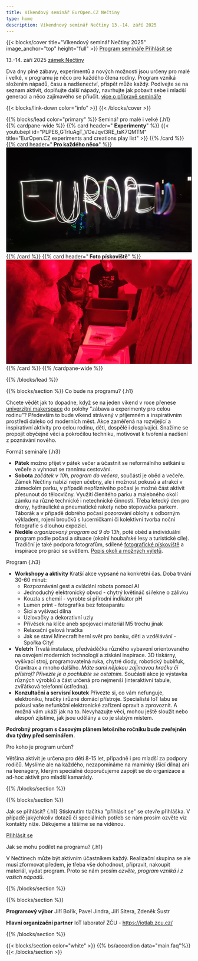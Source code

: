 ```yaml
---
title: Víkendový seminář EurOpen.CZ Nečtiny
type: home
description: Víkendnový seminář Nečtiny 13.-14. září 2025
---
```


{{< blocks/cover title="Víkendový seminář Nečtiny 2025" image_anchor="top" height="full" >}}
<a class="btn btn-lg btn-primary me-3 mb-4" href="#td-block-2">
  Program semináře
</a>
<a class="btn btn-lg btn-secondary me-3 mb-4" href="https://form.simpleshop.cz/Prk62/">
  Přihlásit se
</a>
<p class="lead mt-3 mb-3 fw-bold">
13.-14. září 2025 <a href="https://www.zameknectiny.cz/">zámek Nečtiny</a>
</p>
<p class="lead mt-3 mb-3">
Dva dny plné zábavy, experimentů a nových možností jsou určeny
pro malé i velké, v programu je něco pro každého člena rodiny. Program vzniká složením nápadů, času a nadšenectví, přispět může každý. Podívejte se na seznam aktivit, doplňujte další nápady, navrhujte jak
pobavit sebe i mladší generaci a něco zajímavého se přiučit.
<a href="#td-block-3">více o přípravě semináře</a> </p>

{{< blocks/link-down color="info" >}}
{{< /blocks/cover >}}

{{% blocks/lead color="primary" %}}
Seminář pro malé i velké
{.h1}
<br>
{{% cardpane-wide %}}
  {{% card header="<i class='fab fa-youtube'></i> **Experimenty**" %}}
  {{< youtubepl id="PLPE6_GTrluAgT_VOeJqvl3RE_tsK7QMTM" title="EurOpen.CZ experiments and creations play list" >}}
  {{% /card %}}
  {{% card header="**<i class='fa-solid fa-camera-retro'></i> Pro každého něco**" %}}
  ![Malování světlem](EurOpen-malovani-svetlem.jpg "")
  <a href="#td-block-2" class="stretched-link"></a>
  {{% /card %}}
  {{% card header="**<i class='fa-solid fa-camera-retro'></i> Foto pískoviště**" %}}
  ![fotografické pískoviště](piskoviste.jpg "")
  <a href="https://europen.cz/f" class="stretched-link"></a>
  {{% /card %}}
{{% /cardpane-wide %}}


{{% /blocks/lead %}}

{{% blocks/section %}}
Co bude na programu?
{.h1}

Chcete vědět jak to dopadne, když se na jeden víkend v roce přenese [univerzitní makerspace](https://www.iotlab.zcu.cz/) do polohy "zábava a experimenty pro celou rodinu"?
Především to bude víkend strávený v příjemném a inspirativním prostředí daleko od moderních měst. Akce zaměřená na rozvíjející a inspirativní aktivity pro celou rodinu, děti, dospělé i dospívající. Snažíme se propojit obyčejné věci a pokročilou techniku, motivovat k tvoření a nadšení z poznávání nového.

Formát semináře
{.h3}

- **Pátek** možno přijet v pátek večer a účastnit se neformálního setkání u večeře a vyhnout se rannímu cestování.
- **Sobota** *začátek v 10h, program do večera*, součástí je oběd a večeře. Zámek Nečtiny nabízí nejen učebny, ale i možnost pokusů a
atrakcí v zámeckém parku, v případě nepříznivého počasí je možné část aktivit přesunout do tělocvičny. Využití členitého parku a malebného okolí zámku na různé technické i netechnické činnosti. Třeba letecký den pro drony, hydraulické a pneumatické rakety nebo stopovačka parkem. Táborák a v případě dobrého počasí pozorování oblohy s odborným výkladem, rojení broučků s lucerničkami či kolektivní tvorba noční fotografie s dlouhou expozicí.
- **Neděle** *organizovaný program od 9 do 13h*, poté oběd a individuální program podle počasí a situace (okolní houbařské lesy a turistické cíle). Tradiční je také podpora fotografům, sdílené [fotografické pískoviště](https://europen.cz/f) a inspirace pro práci se světlem. [Popis okolí a možných výletů](https://www.zameknectiny.cz/vylety).

Program
{.h3}
- **Workshopy a aktivity** Kratší akce vypsané na konkrétní čas. Doba trvání 30-60 minut:
  * Rozpoznávání gest a ovládání robota pomocí AI 
  * Jednoduchý elektronický obvod - chytrý květináč si řekne o zálivku
  * Kouzla s chemií - vyrobte si přírodní indikátor pH
  * Lumen print - fotografika bez fotoaparátu
  * Šicí a vyšívací dílna
  * Uzlovačky a dekorativní uzly
  * Přívěsek na klíče aneb spojovací materiál M5 trochu jinak
  * Relaxační gelová hračka
  * Jak se staví Minecraft herní svět pro banku, děti a vzdělávání - Spořka City!
- **Veletrh** Trvalá instalace, předváděčka různého vybavení orientovaného na osvojení moderních
technologií a získání inspirace. 3D tiskárny, vyšívací stroj, programovatelná ruka, chytré diody,
robotický bublifuk, Gravitrax a mnoho dalšího. *Máte sami nějakou zajímavou hračku či přístroj?
Přivezte je a pochlubte se ostatním.* Součástí akce je výstavka různých výrobků a část určená pro
nejmenší (interaktivní tabule, zvířátková telefonní ústředna).
- **Konzultační a servisní koutek** Přivezte si, co vám nefunguje, elektroniku, hračky i různé domácí přístroje. Specialisté IoT labu se pokusí vaše nefunkční elektronické zařízení
opravit a zprovoznit. A možná vám ukáží jak na to. Nevyhazujte věci, mohou ještě sloužit nebo alespoň zjistíme, jak jsou udělány a co je slabým místem.

**Podrobný program s časovým plánem letošního ročníku bude zveřejněn dva týdny před seminářem.**

Pro koho je program určen?

Většina aktivit je určena pro děti 8-15 let, případně i pro mladší za podpory rodičů. Myslíme ale na každého, nezapomínáme na maminky (šicí dílna) ani na teenagery, kterým speciálně doporučujeme zapojit se do organizace a ad-hoc aktivit pro mladší kamarády.

{{% /blocks/section %}}



{{% blocks/section %}}

Jak se přihlásit?
{.h1}
Stisknutím tlačítka "přihlásit se" se otevře přihláška. V případě jakýchkoliv dotazů či speciálních potřeb se nám prosím ozvěte viz kontakty níže. Děkujeme a těšíme se na viděnou.

<a class="btn btn-lg btn-primary me-3 mb-4" href="https://form.simpleshop.cz/Prk62/">
  Přihlásit se
</a>

Jak se mohu podílet na programu?
{.h1}

V Nečtinech může být aktivním účastníkem každý. Realizační skupina se ale musí zformovat předem, je třeba vše dohodnout, připravit, nakoupit materiál, vydat program. Proto se nám prosím *ozvěte, program vzniká i z vašich nápadů*. 


{{% /blocks/section %}}

<!-- your comment text Nested shortcodes with % notation interpret indentation - pre/code block shows up here  -->
<!-- https://github.com/gohugoio/hugo/issues/11272  -->
{{% blocks/section %}}

**Programový výbor**
Jiří Bořík,
Pavel Jindra,
Jiří Sitera,
Zdeněk Šustr

**Hlavní organizační partner**
IoT laboratoř ZČU - https://iotlab.zcu.cz/

{{% /blocks/section %}}

{{< blocks/section color="white" >}}
{{% bs/accordion data="main.faq"%}}
{{< /blocks/section >}}
